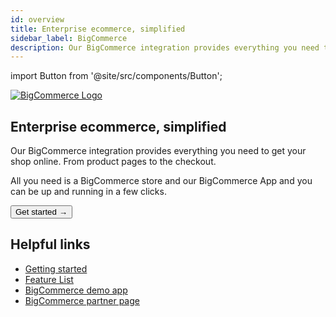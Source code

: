 ```yaml
---
id: overview
title: Enterprise ecommerce, simplified
sidebar_label: BigCommerce
description: Our BigCommerce integration provides everything you need to get your shop online. From product pages to the checkout.
---
```


import Button from '@site/src/components/Button';

<a href="https://www.bigcommerce.com/" rel="noreferrer noopener" target="_blank" aria-label="visit the BigCommerce site" className="invert">
  <img src="/docs/img/docs/platform/bigcommerce-logo.svg" alt="BigCommerce Logo" className="height80"/>
</a>

## Enterprise ecommerce, simplified

Our BigCommerce integration provides everything you need to get your shop online. From product pages to the checkout.

All you need is a BigCommerce store and our BigCommerce App and you can be up and running in a few clicks.


<Button variant="contained" size="medium" href="/docs/integrations/bigcommerce/getting-started">
  Get started →
</Button>
<div className="mb60"></div>

## Helpful links

- [Getting started](/docs/integrations/bigcommerce/getting-started)
- [Feature List](/docs/integrations/bigcommerce/features)
- [BigCommerce demo app](https://v3demo2.deity.io/)
- [BigCommerce partner page](https://www.bigcommerce.com/apps/deity-falcon-pwa-storefront/)
